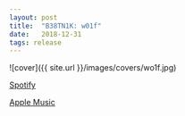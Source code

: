 ```yaml
---
layout: post
title:  "B38TN1K: w01f"
date:   2018-12-31
tags: release
---
```

![cover]({{ site.url }}/images/covers/wo1f.jpg)

<a href="https://open.spotify.com/album/6KspCXKRkaeouLBRMZCxf4?si=waG-9TyMR6iAe513CmW-qA"> Spotify</a>
<div></div>
<a href="https://music.apple.com/us/album/w01f-single/1445297272"> Apple Music</a>
